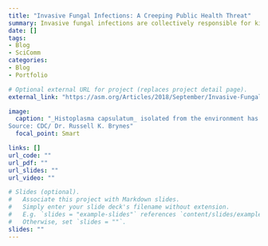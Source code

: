 ```yaml
---
title: "Invasive Fungal Infections: A Creeping Public Health Threat"
summary: Invasive fungal infections are collectively responsible for killing up to 1.5 million people each year, making this infection category one of the most deadly among communicable diseases, along with lower respiratory infections, tuberculosis and diarrheal diseases.
date: []
tags:
- Blog
- SciComm
categories:
- Blog
- Portfolio

# Optional external URL for project (replaces project detail page).
external_link: "https://asm.org/Articles/2018/September/Invasive-Fungal-Infections-A-Creeping-Public-Healt"

image:
  caption: "_Histoplasma capsulatum_ isolated from the environment has a hyphal morphology, as seen here.
Source: CDC/ Dr. Russell K. Brynes"
  focal_point: Smart

links: []
url_code: ""
url_pdf: ""
url_slides: ""
url_video: ""

# Slides (optional).
#   Associate this project with Markdown slides.
#   Simply enter your slide deck's filename without extension.
#   E.g. `slides = "example-slides"` references `content/slides/example-slides.md`.
#   Otherwise, set `slides = ""`.
slides: ""
---
```


